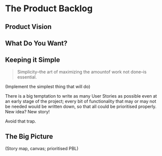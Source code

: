 # The Product Backlog

## Product Vision


## What Do You Want?
<!-- 3.1.2. Value‐based work
Many people, even understanding the idea of incremental development, can't see how to break work into small, value-centered work items, and track their progress.
The purpose of this LO is to develop and practice techniques for breaking problems into value-based work, and tracking progress against them. -->


## Keeping it Simple
> Simplicity–the art of maximizing the amountof work not done–is essential.

(Implement the simplest thing that will do)

There is a big temptation to write as many User Stories as possible even at an early stage of the project; every bit of functionality that may or may not be needed would be written down, so that all could be prioritised properly. New idea? New story!

Avoid that trap.

## The Big Picture
(Story map, canvas; prioritised PBL)


<!-- * Responding to change
  * Welcome changing requirements, even late indevelopment. Agile processes harness change for the customer’s competitive advantage.
  * Continuous attention to technical excellence and good design enhances agility.
  * Simplicity–the art of maximizing the amountof work not done–is essential.
-->
